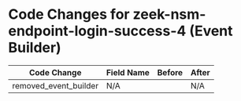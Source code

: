 # Code Changes for zeek-nsm-endpoint-login-success-4 (Event Builder)

| Code Change | Field Name | Before | After |
|-------------|------------|--------|-------|
| removed_event_builder | N/A |  | N/A |